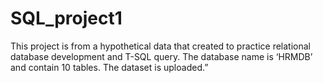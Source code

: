 # SQL_project1
This project is from a hypothetical data that created to practice relational database development and T-SQL query. The database name is ‘HRMDB’ and contain 10 tables. The dataset is uploaded.” 
